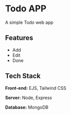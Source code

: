 # Todo APP

A simple Todo web app


## Features

- Add 
- Edit 
- Done


## Tech Stack

**Front-end:** EJS, Tailwind CSS

**Server:** Node, Express

**Database:** MongoDB

